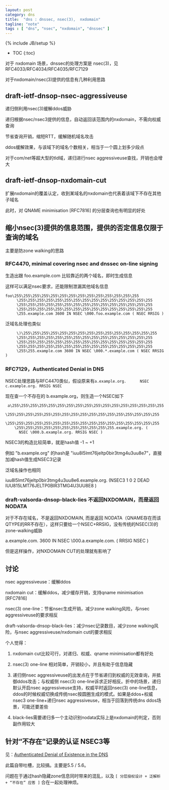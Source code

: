 ```yaml
---
layout: post
category: dns
title:  "dns : dnssec, nsec(3),  nxdomain"
tagline: "note"
tags : [ "dns", "nsec", "nxdomain", "dnssec" ] 
---
```

{% include JB/setup %}

* TOC
{:toc}

对于 nxdomain 场景，dnssec的处理方案是 nsec(3)，见 RFC4033/RFC4034/RFC4035/RFC7129

对于nxdomain/nsec(3)提供的信息有几种利用思路

## draft-ietf-dnsop-nsec-aggressiveuse 

递归侧利用nsec(3)缓解ddos威胁

递归根据nsec/nsec3提供的信息，自动返回该范围内的nxdomain，不需向权威查询

节省查询开销，缩短RTT，缓解随机域名攻击

ddos缓解效果，与该域下的域名个数相关，相当于一个圆上划多少段点

对于com/net等超大型的tld域，递归进行nsec aggressiveuse查找，开销也会增大

## draft-ietf-dnsop-nxdomain-cut 

扩展nxdomain的覆盖认定，收到某域名的nxdomain也代表着该域下不存在其他子域名

此时，对 QNAME minimisation [RFC7816] 的分层查询也有明显的好处

## 缩小nsec(3)提供的信息范围，提供的否定信息仅限于查询的域名

主要是防zone walking的思路

### RFC4470, minimal covering nsec and dnssec on-line signing

生造出跟 foo.example.com 比较靠近的两个域名，即时生成信息

这样可以满足nsec要求，还能限制泄漏其他域名信息

    foo\255\255\255\255\255\255\255\255\255\255\255\255\255\255
         \255\255\255\255\255\255\255\255\255\255\255\255\255\255\255
         \255\255\255\255\255\255\255\255\255\255\255\255\255\255\255
         \255\255\255\255\255\255\255\255\255\255\255\255\255\255\255
         \255.example.com 3600 IN NSEC \000.foo.example.com ( NSEC RRSIG )

泛域名处理也类似 

         \)\255\255\255\255\255\255\255\255\255\255\255\255\255\255\255
         \255\255\255\255\255\255\255\255\255\255\255\255\255\255\255
         \255\255\255\255\255\255\255\255\255\255\255\255\255\255\255
         \255\255\255\255\255\255\255\255\255\255\255\255\255\255\255
         \255\255.example.com 3600 IN NSEC \000.*.example.com ( NSEC RRSIG )


### RFC7129，Authenticated Denial in DNS

NSEC处理思路与RFC4470类似，假设原来有``a.example.org.      NSEC c.example.org. RRSIG NSEC``

现在查一个不存在的 b.example.org，则生造一个NSEC如下

     a\255\255\255\255\255\255\255\255\255\255\255\255\255\255\255\255\255
        \255\255\255\255\255\255\255\255\255\255\255\255\255\255\255\255\255
        \255\255\255\255\255\255\255\255\255\255\255\255\255\255\255\255\255
        \255\255\255\255\255\255\255\255\255\255\255.example.org. (
          NSEC \000.b.example.org. RRSIG NSEC )

NSEC3的构造比较简单，就是hash值 -1 ~ +1

例如 "b.example.org" 的hash是 "iuu8l5lmt76jeltp0bir3tmg4u3uu8e7"，直接加减hash值生成NSEC3记录

泛域名操作也相同

   iuu8l5lmt76jeltp0bir3tmg4u3uu8e6.example.org. (NSEC3 1 0 2 DEAD IUU815LMT76JELTP0BIR3TMG4U3UU8E8 )

### draft-valsorda-dnsop-black-lies 不返回NXDOMAIN，而是返回NODATA

对于不存在域名，不是返回NXDOMAIN, 而是返回 NODATA（QNAME存在而该QTYPE的RR不存在），这样只要给一个NSEC+RRSIG，没有传统的NSEC(3)的zone-walking威胁

  a.example.com. 3600 IN NSEC \000.a.example.com. ( RRSIG NSEC )

但是这样操作，对NXDOMAIN CUT的处理就有影响了

## 讨论

nsec aggressiveuse：缓解ddos

nxdomain cut：缓解ddos，减少缓存开销，支持qname minimisation [RFC7816]

nsec(3) one-line：节省nsec生成开销，减少zone walking风险，与nsec aggressiveuse的要求相反

draft-valsorda-dnsop-black-lies：减少nsec记录数目，减少zone walking风险，与nsec aggressiveuse/nxdomain cut的要求相反

个人觉得：

1) nxdomain cut比较可行，对递归、权威、qname minimisation都有好处

2) nsec(3) one-line 相对简单，开销较小，并且有助于信息隐藏

3) 递归侧nsec aggressiveuse的出发点在于节省递归到权威的无效查询，并抵御ddos攻击；与权威侧 nsec(3) one-line诉求正好相反。折中的场景，递归默认开启nsec aggressiveuse支持，权威平时返回nsec(3) one-line信息，ddos的时候权威切换成传统nsec按圆圈生成的模式。如果是ddos+权威nsec3 one-line+递归nsec aggressiveuse，相当于回落到传统dns ddos场景，可能还要差些

4) black-lies需要递归多一个主动识别nodata实际上是nxdomain的判定，否则副作用较大


##  针对“不存在”记录的认证 NSEC3等

见：[Authenticated Denial of Existence in the DNS](http://tools.ietf.org/html/draft-gieben-auth-denial-of-existence-dns-05)

此篇自带吐槽，比较搞。主要是5.5 / 5.6。

问题在于通过hash隐藏zone信息同时带来的混乱，以及 ``[ 分层授权设计 + 泛解析 + “不存在” 应答 ]`` 合在一起处理神烦。
